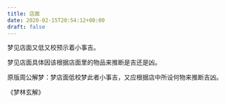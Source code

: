 ```yaml
---
title: 店面
date: 2020-02-15T20:54:12+08:00
draft: false
---
```


梦见店面又低又校预示着小事吉。

梦见店面具体因该根据店面里的物品来推断是吉还是凶。

原版周公解梦：梦店面低校梦此者小事吉，又应根据店中所设何物来推断吉凶。

《梦林玄解》